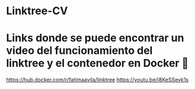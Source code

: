 # Linktree-CV

# Links donde se puede encontrar un video del funcionamiento del linktree y el contenedor en Docker 🐳

https://hub.docker.com/r/fatimaavila/linktree
https://youtu.be/j8KeSSevk1s

